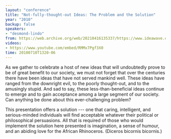```yaml
---
layout: "conference"
title: "Not-fully-thought-out Ideas: The Problem and the Solution"
year: "2010"
backup: false
speakers:
- "desmond-lindo"
from: https://web.archive.org/web/20210416135337/https://www.ideawave.ca/the-conference/not-fully-thought-out-ideas-the-problem-and-the-solution
videos:
- https://www.youtube.com/embed/RMMx7Pgf3X0
time: 20100710T1320-06
---
```


As we gather to celebrate a host of new ideas that will undoubtedly prove to
be of great benefit to our society, we must not forget that over the centuries
there have been ideas that have not served mankind well. These ideas have
ranged from the downright evil, to the poorly thought-out, and to the
amusingly stupid. And sad to say, these less-than-beneficial ideas continue to
emerge and to gain acceptance among a large segment of our society. Can
anything be done about this ever-challenging problem?

This presentation offers a solution --- one that caring, intelligent,
and serious-minded individuals will find acceptable whatever their
political or philosophical persuasions. All that is required of those
who would implement the solution here presented is imagination, a sense
of humour, and an abiding love for the African Rhinoceros. (Diceros
bicornis bicornis.)
